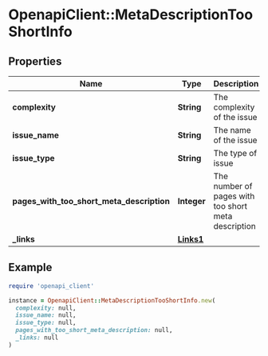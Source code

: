 # OpenapiClient::MetaDescriptionTooShortInfo

## Properties

| Name | Type | Description | Notes |
| ---- | ---- | ----------- | ----- |
| **complexity** | **String** | The complexity of the issue | [default to &#39;none&#39;] |
| **issue_name** | **String** | The name of the issue | [optional] |
| **issue_type** | **String** | The type of issue | [default to &#39;unknown&#39;] |
| **pages_with_too_short_meta_description** | **Integer** | The number of pages with too short meta description |  |
| **_links** | [**Links1**](Links1.md) |  | [optional] |

## Example

```ruby
require 'openapi_client'

instance = OpenapiClient::MetaDescriptionTooShortInfo.new(
  complexity: null,
  issue_name: null,
  issue_type: null,
  pages_with_too_short_meta_description: null,
  _links: null
)
```

